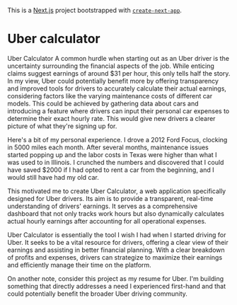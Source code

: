 This is a [Next.js](https://nextjs.org/) project bootstrapped with [`create-next-app`](https://github.com/vercel/next.js/tree/canary/packages/create-next-app).

# Uber calculator

Uber Calculator
A common hurdle when starting out as an Uber driver is the uncertainty surrounding the financial aspects of the job. While enticing claims suggest earnings of around $31 per hour, this only tells half the story. In my view, Uber could potentially benefit more by offering transparency and improved tools for drivers to accurately calculate their actual earnings, considering factors like the varying maintenance costs of different car models. This could be achieved by gathering data about cars and introducing a feature where drivers can input their personal car expenses to determine their exact hourly rate. This would give new drivers a clearer picture of what they're signing up for.

Here's a bit of my personal experience. I drove a 2012 Ford Focus, clocking in 5000 miles each month. After several months, maintenance issues started popping up and the labor costs in Texas were higher than what I was used to in Illinois. I crunched the numbers and discovered that I could have saved $2000 if I had opted to rent a car from the beginning, and I would still have had my old car.

This motivated me to create Uber Calculator, a web application specifically designed for Uber drivers. Its aim is to provide a transparent, real-time understanding of drivers' earnings. It serves as a comprehensive dashboard that not only tracks work hours but also dynamically calculates actual hourly earnings after accounting for all operational expenses.

Uber Calculator is essentially the tool I wish I had when I started driving for Uber. It seeks to be a vital resource for drivers, offering a clear view of their earnings and assisting in better financial planning. With a clear breakdown of profits and expenses, drivers can strategize to maximize their earnings and efficiently manage their time on the platform.

On another note, consider this project as my resume for Uber. I'm building something that directly addresses a need I experienced first-hand and that could potentially benefit the broader Uber driving community.

